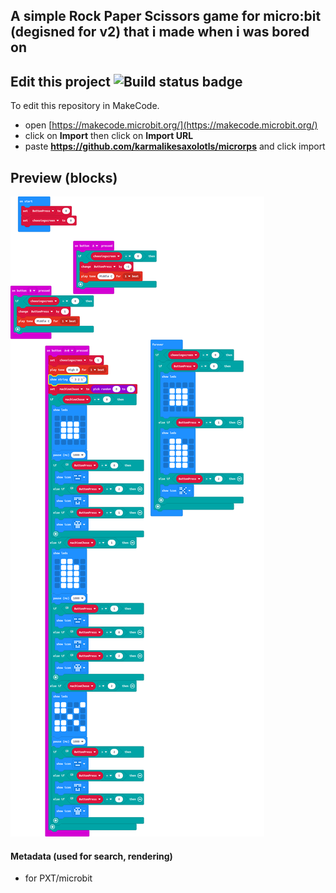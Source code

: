 ## A simple Rock Paper Scissors game for micro:bit (degisned for v2) that i made when i was bored on 

## Edit this project ![Build status badge](https://github.com/karmalikesaxolotls/microrps/workflows/MakeCode/badge.svg)

To edit this repository in MakeCode.

* open [https://makecode.microbit.org/](https://makecode.microbit.org/)
* click on **Import** then click on **Import URL**
* paste **https://github.com/karmalikesaxolotls/microrps** and click import

## Preview (blocks)

![A rendered view of the blocks](https://github.com/karmalikesaxolotls/microrps/raw/master/.github/makecode/blocks.png)

#### Metadata (used for search, rendering)

* for PXT/microbit
<script src="https://makecode.com/gh-pages-embed.js"></script><script>makeCodeRender("{{ site.makecode.home_url }}", "{{ site.github.owner_name }}/{{ site.github.repository_name }}");</script>
